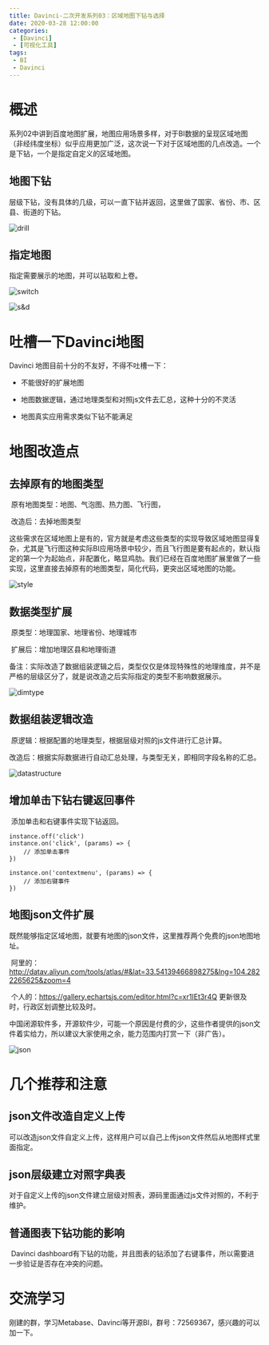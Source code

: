 ```yaml
---
title: Davinci-二次开发系列03：区域地图下钻与选择
date: 2020-03-28 12:00:00
categories: 
 - [Davinci]
 - [可视化工具]
tags:
 - BI
 - Davinci
---
```


# 概述

系列02中讲到百度地图扩展，地图应用场景多样，对于BI数据的呈现区域地图（非经纬度坐标）似乎应用更加广泛，这次说一下对于区域地图的几点改造。一个是下钻，一个是指定自定义的区域地图。

<!--more-->
## 地图下钻

层级下钻，没有具体的几级，可以一直下钻并返回，这里做了国家、省份、市、区县、街道的下钻。

![drill](https://ossbao.oss-cn-qingdao.aliyuncs.com/blog/davinci/03/drill.gif)

## 指定地图

指定需要展示的地图，并可以钻取和上卷。

![switch](https://ossbao.oss-cn-qingdao.aliyuncs.com/blog/davinci/03/switch.gif)

![s&d](https://ossbao.oss-cn-qingdao.aliyuncs.com/blog/davinci/03/switch%26drill.gif)



# 吐槽一下Davinci地图

Davinci 地图目前十分的不友好，不得不吐槽一下：

- 不能很好的扩展地图

- 地图数据逻辑，通过地理类型和对照js文件去汇总，这种十分的不灵活

- 地图真实应用需求类似下钻不能满足

# 地图改造点

## 去掉原有的地图类型

​	原有地图类型：地图、气泡图、热力图、飞行图，

​	改造后：去掉地图类型

​	这些需求在区域地图上是有的，官方就是考虑这些类型的实现导致区域地图显得复杂，尤其是飞行图这种实际BI应用场景中较少，而且飞行图是要有起点的，默认指定的第一个为起始点，非配置化，略显鸡肋。我们已经在百度地图扩展里做了一些实现，这里直接去掉原有的地图类型，简化代码，更突出区域地图的功能。

![style](https://ossbao.oss-cn-qingdao.aliyuncs.com/blog/davinci/03/style.jpg)

## 数据类型扩展

​	原类型：地理国家、地理省份、地理城市

​	扩展后：增加地理区县和地理街道

​	备注：实际改造了数据组装逻辑之后，类型仅仅是体现特殊性的地理维度，并不是严格的层级区分了，就是说改造之后实际指定的类型不影响数据展示。

![dimtype](https://ossbao.oss-cn-qingdao.aliyuncs.com/blog/davinci/03/dimtype.jpg)

## 数据组装逻辑改造

​	原逻辑：根据配置的地理类型，根据层级对照的js文件进行汇总计算。

​	改造后：根据实际数据进行自动汇总处理，与类型无关，即相同字段名称的汇总。

![datastructure](https://ossbao.oss-cn-qingdao.aliyuncs.com/blog/davinci/03/datastructure.jpg)

## 增加单击下钻右键返回事件

​	添加单击和右键事件实现下钻返回。

```
instance.off('click')
instance.on('click', (params) => {
	// 添加单击事件
})

instance.on('contextmenu', (params) => {
	// 添加右键事件
})
```



## 地图json文件扩展

​	既然能够指定区域地图，就要有地图的json文件，这里推荐两个免费的json地图地址。

​	阿里的：http://datav.aliyun.com/tools/atlas/#&lat=33.54139466898275&lng=104.2822265625&zoom=4

​	个人的：https://gallery.echartsjs.com/editor.html?c=xr1IEt3r4Q  更新很及时，行政区划调整比较及时。

​	中国闭源软件多，开源软件少，可能一个原因是付费的少，这些作者提供的json文件着实给力，所以建议大家使用之余，能力范围内打赏一下（非广告）。

![json](https://ossbao.oss-cn-qingdao.aliyuncs.com/blog/davinci/03/json.jpg)


# 几个推荐和注意

## json文件改造自定义上传

​	可以改造json文件自定义上传，这样用户可以自己上传json文件然后从地图样式里面指定。

## json层级建立对照字典表

​	对于自定义上传的json文件建立层级对照表，源码里面通过js文件对照的，不利于维护。


## 普通图表下钻功能的影响

​	Davinci dashboard有下钻的功能，并且图表的钻添加了右键事件，所以需要进一步验证是否存在冲突的问题。

# 交流学习

刚建的群，学习Metabase、Davinci等开源BI，群号：72569367，感兴趣的可以加一下。


